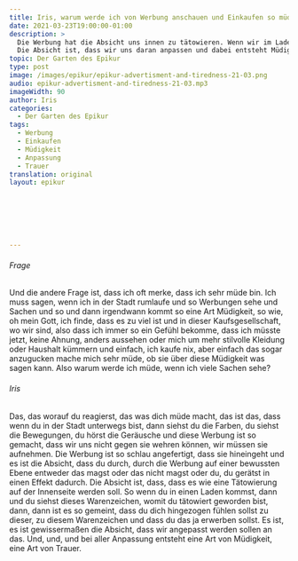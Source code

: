 ```yaml
---
title: Iris, warum werde ich von Werbung anschauen und Einkaufen so müde?
date: 2021-03-23T19:00:00-01:00
description: >
  Die Werbung hat die Absicht uns innen zu tätowieren. Wenn wir im Laden dann ein Warenzeichen sehen, mit dem wir tätowiert sind, dann fühlen wir uns angezogen.
  Die Absicht ist, dass wir uns daran anpassen und dabei entsteht Müdigkeit und eine Art von Trauer.
topic: Der Garten des Epikur
type: post
image: /images/epikur/epikur-advertisment-and-tiredness-21-03.png
audio: epikur-advertisment-and-tiredness-21-03.mp3
imageWidth: 90
author: Iris
categories:
  - Der Garten des Epikur
tags:
  - Werbung
  - Einkaufen
  - Müdigkeit
  - Anpassung
  - Trauer
translation: original
layout: epikur







---
```


###### Frage
Und die andere Frage ist, dass ich oft merke, dass ich sehr müde bin.
Ich muss sagen, wenn ich in der Stadt rumlaufe und so Werbungen sehe und Sachen und so und dann irgendwann kommt so eine Art Müdigkeit, so wie, oh mein Gott, ich finde, dass es zu viel ist und in dieser Kaufsgesellschaft, wo wir sind, also dass ich immer so ein Gefühl bekomme, dass ich müsste jetzt, keine Ahnung, anders aussehen oder mich um mehr stilvolle Kleidung oder Haushalt kümmern und einfach, ich kaufe nix, aber einfach das sogar anzugucken mache mich sehr müde, ob sie über diese Müdigkeit was sagen kann.
Also warum werde ich müde, wenn ich viele Sachen sehe?

###### Iris
Das, das worauf du reagierst, das was dich müde macht, das ist das, dass wenn du in der Stadt unterwegs bist, dann siehst du die Farben, du siehst die Bewegungen, du hörst die Geräusche und diese Werbung ist so gemacht, dass wir uns nicht gegen sie wehren können, wir müssen sie aufnehmen.
Die Werbung ist so schlau angefertigt, dass sie hineingeht und es ist die Absicht, dass du durch, durch die Werbung auf einer bewussten Ebene entweder das magst oder das nicht magst oder du, du gerätst in einen Effekt dadurch.
Die Absicht ist, dass, dass es wie eine Tätowierung auf der Innenseite werden soll.
So wenn du in einen Laden kommst, dann und du siehst dieses Warenzeichen, womit du tätowiert geworden bist, dann, dann ist es so gemeint, dass du dich hingezogen fühlen sollst zu dieser, zu diesem Warenzeichen und dass du das ja erwerben sollst.
Es ist, es ist gewissermaßen die Absicht, dass wir angepasst werden sollen an das.
Und, und, und bei aller Anpassung entsteht eine Art von Müdigkeit, eine Art von Trauer.
